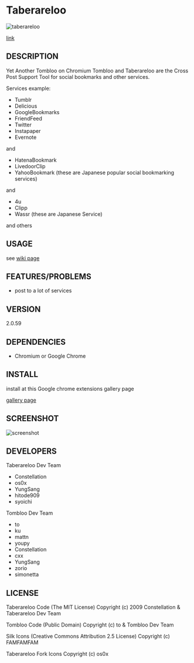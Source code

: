 # Taberareloo

![taberareloo](https://github.com/Constellation/taberareloo/raw/master/src/skin/fork64.png)

[link](https://github.com/Constellation/taberareloo)

## DESCRIPTION

Yet Another Tombloo on Chromium
Tombloo and Taberareloo are the Cross Post Support Tool for social bookmarks and other services.

Services example:

+  Tumblr
+  Delicious
+  GoogleBookmarks
+  FriendFeed
+  Twitter
+  Instapaper
+  Evernote

and

+  HatenaBookmark
+  LivedoorClip
+  YahooBookmark (these are Japanese popular social bookmarking services)

and

+  4u
+  Clipp
+  Wassr (these are Japanese Service)

and others

## USAGE

see [wiki page](https://wiki.github.com/Constellation/taberareloo/)

## FEATURES/PROBLEMS

+ post to a lot of services

## VERSION

2.0.59

## DEPENDENCIES

+ Chromium or Google Chrome

## INSTALL

install at this Google chrome extensions gallery page

[gallery page](https://chrome.google.com/extensions/detail/ldcnohnnlpgglecmkldelbmiokgmikno)

## SCREENSHOT

![screenshot](http://farm5.static.flickr.com/4030/4230713294_14aa84791f_o.png)

## DEVELOPERS

Taberareloo Dev Team

+ Constellation
+ os0x
+ YungSang
+ hitode909
+ syoichi

Tombloo Dev Team

+ to
+ ku
+ mattn
+ youpy
+ Constellation
+ cxx
+ YungSang
+ zorio
+ simonetta

## LICENSE

Taberareloo Code
(The MIT License)
Copyright (c) 2009 Constellation & Taberareloo Dev Team

Tombloo Code
(Public Domain)
Copyright (c) to & Tombloo Dev Team

Silk Icons
(Creative Commons Attribution 2.5 License)
Copyright (c) FAMFAMFAM

Taberareloo Fork Icons
Copyright (c) os0x
